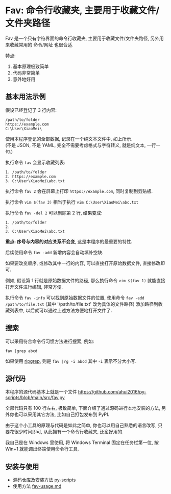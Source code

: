 # Fav: 命令行收藏夹, 主要用于收藏文件/文件夹路径

Fav 是一个只有字符界面的命令行收藏夹, 主要用于收藏文件/文件夹路径,
另外用来收藏常用的 命令/网址 也很合适.

特点:

1. 基本原理极致简单
2. 代码非常简单
3. 意外地好用

## 基本用法示例

假设已经登记了 3 行内容:

```text
/path/to/folder
https://example.com
C:\User\XiaoMei\
```

使用本程序登记的全部数据, 记录在一个纯文本文件中, 如上所示.  
(不是 JSON, 不是 YAML, 完全不需要考虑格式与字符转义, 就是纯文本, 一行一句.)

执行命令 `fav` 会显示收藏列表:

```text
1. /path/to/folder
2. https://example.com
3. C:\User\XiaoMei\abc.txt
```

执行命令 `fav 2` 会在屏幕上打印 `https://example.com`, 同时复制到剪贴板.

执行命令 `vim $(fav 3)` 相当于执行 `vim C:\User\XiaoMei\abc.txt`

执行命令 `fav -del 2` 可以删除第 2 行, 结果变成:

```text
1. /path/to/folder
2.
3. C:\User\XiaoMei\abc.txt
```

**重点: 序号与内容的对应关系不会变**, 这是本程序的最重要的特性.

后续使用命令 `fav -add` 新增内容会自动填补空缺.

如果要改变顺序, 或修改其中一行的内容, 可以直接打开原始数据文件, 直接修改即可.

例如, 假设第 1 行就是原始数据文件的路径, 那么执行命令
`vim $(fav 1)` 就能直接打开文件进行编辑, 非常方便.

执行命令 `fav -info` 可以找到原始数据文件的位置, 使用命令
`fav -add /path/to/file.txt` (其中 '/path/to/file.txt' 改为具体的文件路径)
添加路径到收藏列表中, 以后就可以通过上述方法方便地打开文件了.

## 搜索

可以采用符合命令行习惯方法进行搜索, 例如:

`fav |grep abcd`

如果使用 [ripgrep](https://github.com/BurntSushi/ripgrep), 则是
`fav |rg -i abcd` 其中 `-i` 表示不分大小写.

## 源代码

本程序的源代码基本上就是一个文件 <https://github.com/ahui2016/py-scripts/blob/main/src/fav.py>

全部代码只有 100 行左右, 极致简单, 下面介绍了通过源码进行本地安装的方法,
另外你也可以采用其它方法, 比如自己打包发布到 PyPI.

由于这个小工具的原理与代码是如此之简单, 你也可以用自己熟悉的语言改写,
只要花很少时间即可, 从此拥有一个命令行收藏夹, 还蛮好用的.

我自己是在 Windows 里使用, 将 Windows Terminal 固定在任务栏第一位,
按 Win+1 就能调出终端使用命令行工具.

## 安装与使用

- 源码仓库及安装方法 [py-scripts](https://github.com/ahui2016/py-scripts)
- 使用方法 [fav-usage.md](https://github.com/ahui2016/py-scripts/blob/main/docs/fav-usage.md)
